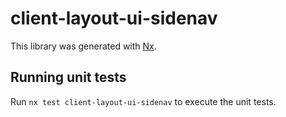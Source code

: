 # client-layout-ui-sidenav

This library was generated with [Nx](https://nx.dev).

## Running unit tests

Run `nx test client-layout-ui-sidenav` to execute the unit tests.
